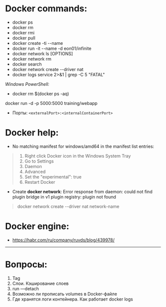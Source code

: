 # Docker commands:
- docker ps
- docker rm
- docker rmi <image-id>
- docker pull <image-name>
- docker create -ti <image-name> --name <container-name>
- docker run -it --name <container-name> -d eon01/infinite
- docker network ls [OPTIONS]
- docker network rm <network-name>
- docker search <image-name>
- docker network create --driver nat <network-name>
- docker logs service 2>&1 | grep -C 5 "FATAL"

*Windows PowerShell:*
- docker rm $(docker ps -aq)

docker run -d -p 5000:5000 training/webapp
- Порты: ```<externalPort>:<internalContainerPort>``` 

# Docker help:
- No matching manifest for windows/amd64 in the manifest list entries:
> 1. Right click Docker icon in the Windows System Tray
> 2. Go to Settings
> 3. Daemon
> 4. Advanced
> 5. Set the "experimental": true
> 6. Restart Docker

- Create **docker network**:
Error response from daemon: could not find plugin bridge in v1 plugin registry: plugin not found

> docker network create --driver nat network-name

# Docker engine:
- https://habr.com/ru/company/ruvds/blog/439978/
----------------
# Вопросы:
  
1. Tag
2. Слои. Кэширование слоев
3. run —detach
4. Возможно ли прописать volumes в Docker-файле
5. Где хранятся логи контейнера. Как работает docker logs
